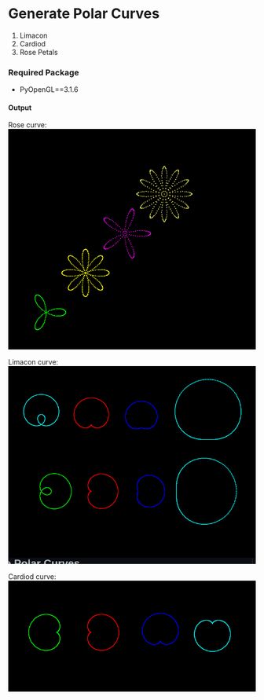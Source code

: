 # Generate Polar Curves

1. Limacon
2. Cardiod
3. Rose Petals

### Required Package

- PyOpenGL==3.1.6

#### Output

Rose curve:
![rose curve](https://github.com/Amarmandal/Computer-Graphics_mini_project/blob/master/rose_curve.png)

Limacon curve: 
![limacon curve](https://github.com/Amarmandal/Computer-Graphics_mini_project/blob/master/limacon_curve.png)

Cardiod curve: 
![Cardiod curve](https://github.com/Amarmandal/Computer-Graphics_mini_project/blob/master/cardiod_curve.png)
